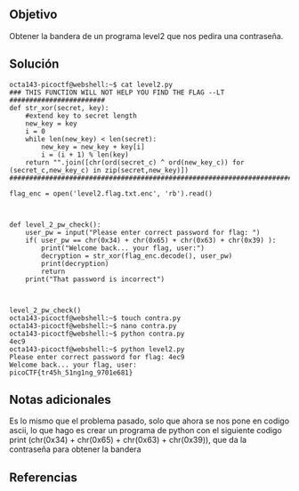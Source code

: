 ## Objetivo
Obtener la bandera de un programa level2 que nos pedira una contraseña.

## Solución
```
octa143-picoctf@webshell:~$ cat level2.py
### THIS FUNCTION WILL NOT HELP YOU FIND THE FLAG --LT ########################
def str_xor(secret, key):
    #extend key to secret length
    new_key = key
    i = 0
    while len(new_key) < len(secret):
        new_key = new_key + key[i]
        i = (i + 1) % len(key)        
    return "".join([chr(ord(secret_c) ^ ord(new_key_c)) for (secret_c,new_key_c) in zip(secret,new_key)])
###############################################################################

flag_enc = open('level2.flag.txt.enc', 'rb').read()



def level_2_pw_check():
    user_pw = input("Please enter correct password for flag: ")
    if( user_pw == chr(0x34) + chr(0x65) + chr(0x63) + chr(0x39) ):
        print("Welcome back... your flag, user:")
        decryption = str_xor(flag_enc.decode(), user_pw)
        print(decryption)
        return
    print("That password is incorrect")



level_2_pw_check()
octa143-picoctf@webshell:~$ touch contra.py
octa143-picoctf@webshell:~$ nano contra.py
octa143-picoctf@webshell:~$ python contra.py
4ec9
octa143-picoctf@webshell:~$ python level2.py
Please enter correct password for flag: 4ec9
Welcome back... your flag, user:
picoCTF{tr45h_51ng1ng_9701e681}
```
## Notas adicionales
Es lo mismo que el problema pasado, solo que ahora se nos pone en codigo ascii, lo que hago es crear un programa de python con el siguiente codigo print (chr(0x34) + chr(0x65) + chr(0x63) + chr(0x39)), que da la contraseña para obtener la bandera
## Referencias
